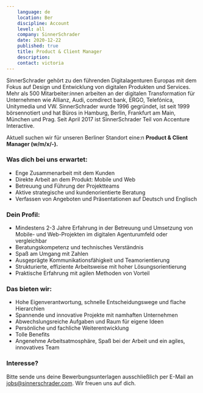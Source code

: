 ```yaml
---
    language: de
    location: Ber
    discipline: Account 
    level: all
    company: SinnerSchrader
    date: 2020-12-22
    published: true
    title: Product & Client Manager 
    description: 
    contact: victoria 
---
```


SinnerSchrader gehört zu den führenden Digitalagenturen Europas mit dem Fokus auf Design und Entwicklung von digitalen Produkten und Services. Mehr als 500 Mitarbeiter:innen arbeiten an der digitalen Transformation für Unternehmen wie Allianz, Audi, comdirect bank, ERGO, Telefónica, Unitymedia und VW. SinnerSchrader wurde 1996 gegründet, ist seit 1999 börsennotiert und hat Büros in Hamburg, Berlin, Frankfurt am Main, München und Prag. Seit April 2017 ist SinnerSchrader Teil von Accenture Interactive.

Aktuell suchen wir für unseren Berliner Standort eine:n **Product & Client Manager (w/m/x/-).**

### Was dich bei uns erwartet:

- Enge Zusammenarbeit mit dem Kunden
- Direkte Arbeit an dem Produkt: Mobile und Web
- Betreuung und Führung der Projektteams
- Aktive strategische und kundenorientierte Beratung
- Verfassen von Angeboten und Präsentationen auf Deutsch und Englisch

### Dein Profil:

- Mindestens 2-3 Jahre Erfahrung in der Betreuung und Umsetzung von Mobile- und Web-Projekten im digitalen Agenturumfeld oder vergleichbar
- Beratungskompetenz und technisches Verständnis
- Spaß am Umgang mit Zahlen
- Ausgeprägte Kommunikationsfähigkeit und Teamorientierung
- Strukturierte, effiziente Arbeitsweise mit hoher Lösungsorientierung
- Praktische Erfahrung mit agilen Methoden von Vorteil

### Das bieten wir:
 
- Hohe Eigenverantwortung, schnelle Entscheidungswege und flache Hierarchien
- Spannende und innovative Projekte mit namhaften Unternehmen
- Abwechslungsreiche Aufgaben und Raum für eigene Ideen
- Persönliche und fachliche Weiterentwicklung
- Tolle Benefits
- Angenehme Arbeitsatmosphäre, Spaß bei der Arbeit und ein agiles, innovatives Team
 
### Interesse?
 
Bitte sende uns deine Bewerbungsunterlagen ausschließlich per E-Mail an <jobs@sinnerschrader.com>. Wir freuen uns auf dich.
